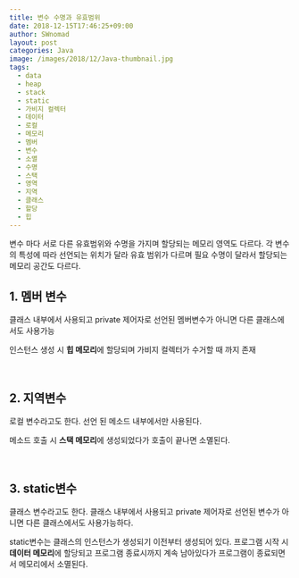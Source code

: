 ```yaml
---
title: 변수 수명과 유효범위
date: 2018-12-15T17:46:25+09:00
author: SWnomad
layout: post
categories: Java
image: /images/2018/12/Java-thumbnail.jpg
tags:
  - data
  - heap
  - stack
  - static
  - 가비지 컬렉터
  - 데이터
  - 로컬
  - 메모리
  - 멤버
  - 변수
  - 소멸
  - 수명
  - 스택
  - 영역
  - 지역
  - 클래스
  - 할당
  - 힙
---
```

변수 마다 서로 다른 유효범위와 수명을 가지며 할당되는 메모리 영역도 다르다. 각 변수의 특성에 따라 선언되는 위치가 달라 유효 범위가 다르며 필요 수명이 달라서 할당되는 메모리 공간도 다르다.

## 1. 멤버 변수

클래스 내부에서 사용되고 private 제어자로 선언된 멤버변수가 아니면 다른 클래스에서도 사용가능

인스턴스 생성 시 **힙 메모리**에 할당되며 가비지 컬렉터가 수거할 때 까지 존재

&nbsp;

## 2. 지역변수

로컬 변수라고도 한다. 선언 된 메소드 내부에서만 사용된다.

메소드 호출 시 **스택 메모리**에 생성되었다가 호출이 끝나면 소멸된다.

&nbsp;

## 3. static변수

클래스 변수라고도 한다. 클래스 내부에서 사용되고 private 제어자로 선언된 변수가 아니면 다른 클래스에서도 사용가능하다.

static변수는 클래스의 인스턴스가 생성되기 이전부터 생성되어 있다. 프로그램 시작 시 **데이터 메모리**에 할당되고 프로그램 종료시까지 계속 남아있다가 프로그램이 종료되면서 메모리에서 소멸된다.